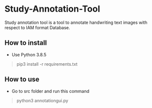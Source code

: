 # Study-Annotation-Tool
Study annotation tool is a tool to annotate handwriting text images with respect to IAM format Database. 

## How to install
* Use Python 3.8.5

 > pip3 install -r requirements.txt

## How to use
* Go to src folder and run this command

 > python3 annotationgui.py

